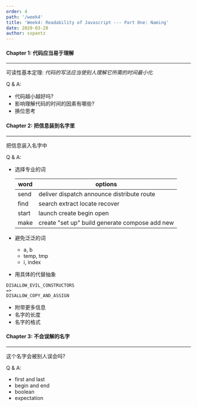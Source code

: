 ```yaml
---
order: 4
path: '/week4'
title: 'Week4: Readability of Javascript --- Part One: Naming'
date: 2020-03-28
author: sspantz
---
```


#### Chapter 1: 代码应当易于理解

---

可读性基本定理:
*代码的写法应当使别人理解它所需的时间最小化*

Q & A:
  - 代码越小越好吗?
  - 影响理解代码的时间的因素有哪些?
  - 换位思考

#### Chapter 2: 把信息装到名字里

---

把信息装入名字中

Q & A:
  - 选择专业的词

    | word  | options                                        |
    | ----- | ---------------------------------------------- |
    | send  | deliver dispatch announce distribute route     |
    | find  | search extract locate recover                  |
    | start | launch create begin open                       |
    | make  | create "set up" build generate compose add new |

  - 避免泛泛的词
    - a, b
    - temp, tmp
    - i, index
  - 用具体的代替抽象
  ```
  DISALLOW_EVIL_CONSTRUCTORS
  =>
  DISALLOW_COPY_AND_ASSIGN
  ```
  - 附带更多信息
  - 名字的长度
  - 名字的格式

#### Chapter 3: 不会误解的名字

---

这个名字会被别人误会吗?

Q & A:
  - first and last
  - begin and end
  - boolean
  - expectation



